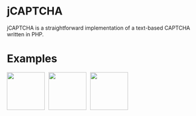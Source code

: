# jCAPTCHA
jCAPTCHA is a straightforward implementation of a text-based CAPTCHA written in PHP.

# Examples
<div style="display: flex">
    <img src="https://raw.githubusercontent.com/workingPlock/jCAPTCHA/main/examples/1.png" style="width: 100px; margin-right: 10px">
    <img src="https://raw.githubusercontent.com/workingPlock/jCAPTCHA/main/examples/2.png" style="width: 100px; margin-right: 10px">
    <img src="https://raw.githubusercontent.com/workingPlock/jCAPTCHA/main/examples/3.png" style="width: 100px; margin-right: 10px">
</div>
